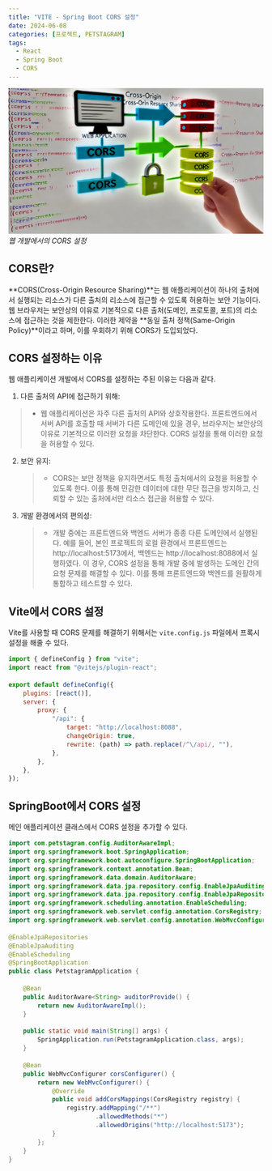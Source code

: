 ```yaml
---
title: "VITE - Spring Boot CORS 설정"
date: 2024-06-08
categories: [프로젝트, PETSTAGRAM]
tags: 
  - React
  - Spring Boot
  - CORS
---
```


![CORS 설정](/assets/img/posts/Petstagram-Project/cors-setting.webp)
_웹 개발에서의 CORS 설정_

## CORS란?

**CORS(Cross-Origin Resource Sharing)**는 웹 애플리케이션이 하나의 출처에서 실행되는 리소스가 다른 출처의 리소스에 접근할 수 있도록 허용하는 보안 기능이다. 웹 브라우저는 보안상의 이유로 기본적으로 다른 출처(도메인, 프로토콜, 포트)의 리소스에 접근하는 것을 제한한다. 이러한 제약을 **동일 출처 정책(Same-Origin Policy)**이라고 하며, 이를 우회하기 위해 CORS가 도입되었다.

## CORS 설정하는 이유

웹 애플리케이션 개발에서 CORS를 설정하는 주된 이유는 다음과 같다.

1. 다른 출처의 API에 접근하기 위해:
  > - 웹 애플리케이션은 자주 다른 출처의 API와 상호작용한다. 프론트엔드에서 서버 API를 호출할 때 서버가 다른 도메인에 있을 경우, 브라우저는 보안상의 이유로 기본적으로 이러한 요청을 차단한다. CORS 설정을 통해 이러한 요청을 허용할 수 있다.
  
2. 보안 유지:
   > - CORS는 보안 정책을 유지하면서도 특정 출처에서의 요청을 허용할 수 있도록 한다. 이를 통해 민감한 데이터에 대한 무단 접근을 방지하고, 신뢰할 수 있는 출처에서만 리소스 접근을 허용할 수 있다.
  
3. 개발 환경에서의 편의성:
   > - 개발 중에는 프론트엔드와 백엔드 서버가 종종 다른 도메인에서 실행된다. 예를 들어, 본인 프로젝트의 로컬 환경에서 프론트엔드는 http://localhost:5173에서, 백엔드는 http://localhost:8088에서 실행하였다. 이 경우, CORS 설정을 통해 개발 중에 발생하는 도메인 간의 요청 문제를 해결할 수 있다. 이를 통해 프론트엔드와 백엔드를 원활하게 통합하고 테스트할 수 있다.

## Vite에서 CORS 설정

Vite를 사용할 때 CORS 문제를 해결하기 위해서는 `vite.config.js` 파일에서 프록시 설정을 해줄 수 있다.

```javascript
import { defineConfig } from "vite";
import react from "@vitejs/plugin-react";

export default defineConfig({
    plugins: [react()],
    server: {
        proxy: {
            "/api": {
                target: "http://localhost:8088",
                changeOrigin: true,
                rewrite: (path) => path.replace(/^\/api/, ""),
            },
        },
    },
});
```

## SpringBoot에서 CORS 설정

메인 애플리케이션 클래스에서 CORS 설정을 추가할 수 있다.

```java
import com.petstagram.config.AuditorAwareImpl;
import org.springframework.boot.SpringApplication;
import org.springframework.boot.autoconfigure.SpringBootApplication;
import org.springframework.context.annotation.Bean;
import org.springframework.data.domain.AuditorAware;
import org.springframework.data.jpa.repository.config.EnableJpaAuditing;
import org.springframework.data.jpa.repository.config.EnableJpaRepositories;
import org.springframework.scheduling.annotation.EnableScheduling;
import org.springframework.web.servlet.config.annotation.CorsRegistry;
import org.springframework.web.servlet.config.annotation.WebMvcConfigurer;

@EnableJpaRepositories
@EnableJpaAuditing
@EnableScheduling
@SpringBootApplication
public class PetstagramApplication {

    @Bean
    public AuditorAware<String> auditorProvide() {
        return new AuditorAwareImpl();
    }

    public static void main(String[] args) {
        SpringApplication.run(PetstagramApplication.class, args);
    }

    @Bean
    public WebMvcConfigurer corsConfigurer() {
        return new WebMvcConfigurer() {
            @Override
            public void addCorsMappings(CorsRegistry registry) {
                registry.addMapping("/**") 
                        .allowedMethods("*") 
                        .allowedOrigins("http://localhost:5173");
            }
        };
    }
}
```

